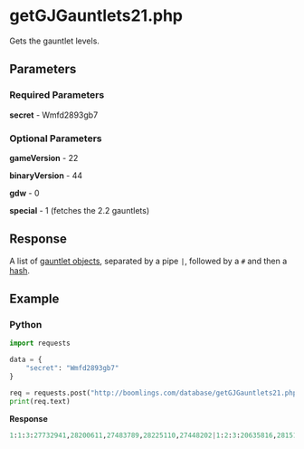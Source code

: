 # getGJGauntlets21.php

Gets the gauntlet levels.

## Parameters

### Required Parameters

**secret** - Wmfd2893gb7

### Optional Parameters

**gameVersion** - 22

**binaryVersion** - 44

**gdw** - 0

**special** - 1 (fetches the 2.2 gauntlets)

## Response

A list of [gauntlet objects](/resources/server/gauntlet.md), separated by a pipe `|`, followed by a `#` and then a [hash](/resources/server/hashes.md?id=getgjgauntlets).

## Example

<!-- tabs:start -->

### **Python**

```py
import requests

data = {
    "secret": "Wmfd2893gb7"
}

req = requests.post("http://boomlings.com/database/getGJGauntlets21.php", data=data)
print(req.text)
```

**Response**
```py
1:1:3:27732941,28200611,27483789,28225110,27448202|1:2:3:20635816,28151870,25969464,24302376,27399722|1:3:3:28179535,29094196,29071134,26317634,12107595|1:4:3:26949498,26095850,27973097,27694897,26070995|1:5:3:18533341,28794068,28127292,4243988,28677296|1:6:3:28255647,27929950,16437345,28270854,29394058|1:7:3:25886024,4259126,26897899,7485599,19862531|1:8:3:18025697,23189196,27786218,27728679,25706351#74aeff3cb009cbde1d7235e1c7e74b47d793eb82
```

<!-- tabs:end -->

